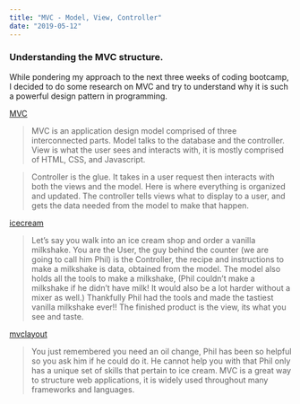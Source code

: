 ```yaml
---
title: "MVC - Model, View, Controller"
date: "2019-05-12"
---
```


### Understanding the MVC structure.

While pondering my approach to the next three weeks of coding bootcamp, I decided to do some research on MVC and try to understand why it is such a powerful design pattern in programming.

[MVC](https://miro.medium.com/max/700/1*4SxbmCrI5YVp1Uyj1Jstsg.png)

> MVC is an application design model comprised of three interconnected parts.
> Model talks to the database and the controller.
> View is what the user sees and interacts with, it is mostly comprised of HTML, CSS, and Javascript.

> Controller is the glue. It takes in a user request then interacts with both the views and the model. Here is where everything is organized and updated. The controller tells views what to display to a user, and gets the data needed from the model to make that happen.

[icecream](https://miro.medium.com/max/500/1*9TJWCOxkJmcF9TsbBmJjpw.jpeg)

>Let’s say you walk into an ice cream shop and order a vanilla milkshake. You are the User, the guy behind the counter (we are going to call him Phil) is the Controller, the recipe and instructions to make a milkshake is data, obtained from the model. The model also holds all the tools to make a milkshake, (Phil couldn’t make a milkshake if he didn’t have milk! It would also be a lot harder without a mixer as well.) Thankfully Phil had the tools and made the tastiest vanilla milkshake ever!! The finished product is the view, its what you see and taste.

[mvclayout](https://miro.medium.com/max/572/1*GR2X686TMX3tOiLxgeLpDw.png)
>You just remembered you need an oil change, Phil has been so helpful so you ask him if he could do it. He cannot help you with that Phil only has a unique set of skills that pertain to ice cream.
MVC is a great way to structure web applications, it is widely used throughout many frameworks and languages.
